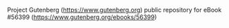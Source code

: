 Project Gutenberg (https://www.gutenberg.org) public repository for
eBook #56399 (https://www.gutenberg.org/ebooks/56399)
